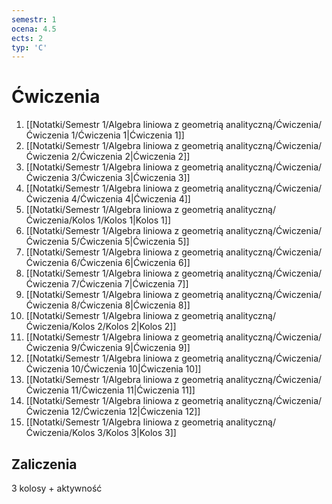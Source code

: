 ```yaml
---
semestr: 1
ocena: 4.5
ects: 2
typ: 'C'
---
```


# Ćwiczenia
1. [[Notatki/Semestr 1/Algebra liniowa z geometrią analityczną/Ćwiczenia/Ćwiczenia 1/Ćwiczenia 1|Ćwiczenia 1]]
2. [[Notatki/Semestr 1/Algebra liniowa z geometrią analityczną/Ćwiczenia/Ćwiczenia 2/Ćwiczenia 2|Ćwiczenia 2]]
3. [[Notatki/Semestr 1/Algebra liniowa z geometrią analityczną/Ćwiczenia/Ćwiczenia 3/Ćwiczenia 3|Ćwiczenia 3]]
4. [[Notatki/Semestr 1/Algebra liniowa z geometrią analityczną/Ćwiczenia/Ćwiczenia 4/Ćwiczenia 4|Ćwiczenia 4]]
5. [[Notatki/Semestr 1/Algebra liniowa z geometrią analityczną/Ćwiczenia/Kolos 1/Kolos 1|Kolos 1]]
6. [[Notatki/Semestr 1/Algebra liniowa z geometrią analityczną/Ćwiczenia/Ćwiczenia 5/Ćwiczenia 5|Ćwiczenia 5]]
7. [[Notatki/Semestr 1/Algebra liniowa z geometrią analityczną/Ćwiczenia/Ćwiczenia 6/Ćwiczenia 6|Ćwiczenia 6]]
8. [[Notatki/Semestr 1/Algebra liniowa z geometrią analityczną/Ćwiczenia/Ćwiczenia 7/Ćwiczenia 7|Ćwiczenia 7]]
9. [[Notatki/Semestr 1/Algebra liniowa z geometrią analityczną/Ćwiczenia/Ćwiczenia 8/Ćwiczenia 8|Ćwiczenia 8]]
10. [[Notatki/Semestr 1/Algebra liniowa z geometrią analityczną/Ćwiczenia/Kolos 2/Kolos 2|Kolos 2]]
11. [[Notatki/Semestr 1/Algebra liniowa z geometrią analityczną/Ćwiczenia/Ćwiczenia 9/Ćwiczenia 9|Ćwiczenia 9]]
12. [[Notatki/Semestr 1/Algebra liniowa z geometrią analityczną/Ćwiczenia/Ćwiczenia 10/Ćwiczenia 10|Ćwiczenia 10]]
13. [[Notatki/Semestr 1/Algebra liniowa z geometrią analityczną/Ćwiczenia/Ćwiczenia 11/Ćwiczenia 11|Ćwiczenia 11]]
14. [[Notatki/Semestr 1/Algebra liniowa z geometrią analityczną/Ćwiczenia/Ćwiczenia 12/Ćwiczenia 12|Ćwiczenia 12]]
15. [[Notatki/Semestr 1/Algebra liniowa z geometrią analityczną/Ćwiczenia/Kolos 3/Kolos 3|Kolos 3]]

## Zaliczenia
3 kolosy + aktywność